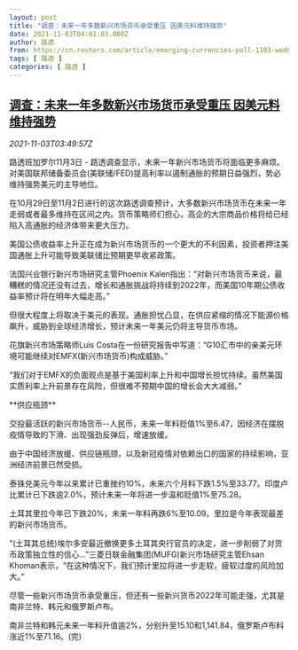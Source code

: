 ```yaml
---
layout: post
title: "调查：未来一年多数新兴市场货币承受重压 因美元料维持强势"
date: 2021-11-03T04:01:03.000Z
author: 路透
from: https://cn.reuters.com/article/emerging-currencies-poll-1103-wedn-idCNKBS2HO07T
tags: [ 路透 ]
categories: [ 路透 ]
---
```

<!--1635912063000-->
[调查：未来一年多数新兴市场货币承受重压 因美元料维持强势](https://cn.reuters.com/article/emerging-currencies-poll-1103-wedn-idCNKBS2HO07T)
------

<div>
<div><i>2021-11-03T03:49:57Z</i></div><p>路透班加罗尔11月3日 - 路透调查显示，未来一年新兴市场货币将面临更多麻烦。对美国联邦储备委员会(美联储/FED)提高利率以遏制通胀的预期日益强烈，势必维持强势美元的主导地位。</p><p>在10月29日至11月2日进行的这次路透调查预计，大多数新兴市场货币在未来一年走弱或者最多维持在区间之内。货币策略师们担心，高企的大宗商品价格将给已经陷入高通胀的经济体带来更大压力。</p><p>美国公债收益率上升正在成为新兴市场货币的一个更大的不利因素，投资者押注美国通胀上升可能导致美联储比预期更早收紧政策。</p><p>法国兴业银行新兴市场研究主管Phoenix Kalen指出：“对新兴市场货币来说，最糟糕的情况还没有过去，增长和通胀挑战将持续到2022年，而美国10年期公债收益率预计将在明年大幅走高。”</p><p>但很大程度上将取决于美元的表现。通胀担忧凸显，在供应紧缩的情况下能源价格飙升，威胁到全球经济增长，预计未来一年美元仍将主导货币市场。</p><p>花旗新兴市场策略师Luis Costa在一份研究报告中写道：“G10汇市中的亲美元环境可能继续对EMFX(新兴市场货币)构成威胁。”</p><p>“我们对于EMFX的负面观点是基于美国利率上升和中国增长担忧持续。虽然美国实质利率上升前景存在风险，但很难不预期中国的增长会大大减弱。”</p><p>**供应瓶颈**</p><p>交投最活跃的新兴市场货币--人民币，未来一年料贬值1%至6.47，因经济在摆脱疫情导致的下滑、出现强劲反弹后，增速放缓。</p><p>由于中国经济放缓、供应链瓶颈，以及新冠疫情对依赖出口的国家的持续影响，亚洲经济前景已然受损。</p><p>泰铢兑美元今年以来累计已重挫约10%，未来六个月料下跌1.5%至33.77。印度卢比累计已下跌逾2.0%，预计未来一年将进一步温和贬值1%至75.28。</p><p>土耳其里拉今年已下跌20%，未来一年料再跌6%至10.09。里拉是今年表现最差的新兴市场货币。</p><p>“(土耳其总统)埃尔多安最近撤换更多土耳其央行官员的决定，进一步削弱了对货币政策独立性的信心...”三菱日联金融集团(MUFG)新兴市场研究主管Ehsan Khoman表示，“在这种情况下，我们预计里拉将进一步走软，疲软过度的风险加大。”</p><p>尽管一些新兴市场货币承受重压，但还有一些新兴货币2022年可能走强，尤其是南非兰特、韩元和俄罗斯卢布。</p><p>南非兰特和韩元未来一年料升值逾2%，分别升至15.10和1,141.84，俄罗斯卢布料涨近1%至71.16。(完)</p>
</div>
